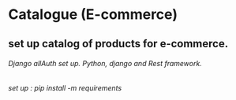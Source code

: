 # Catalogue (E-commerce)
## set up catalog of products for e-commerce. 
###### Django allAuth set up. Python, django and Rest framework.

###### set up : pip install -m requirements
